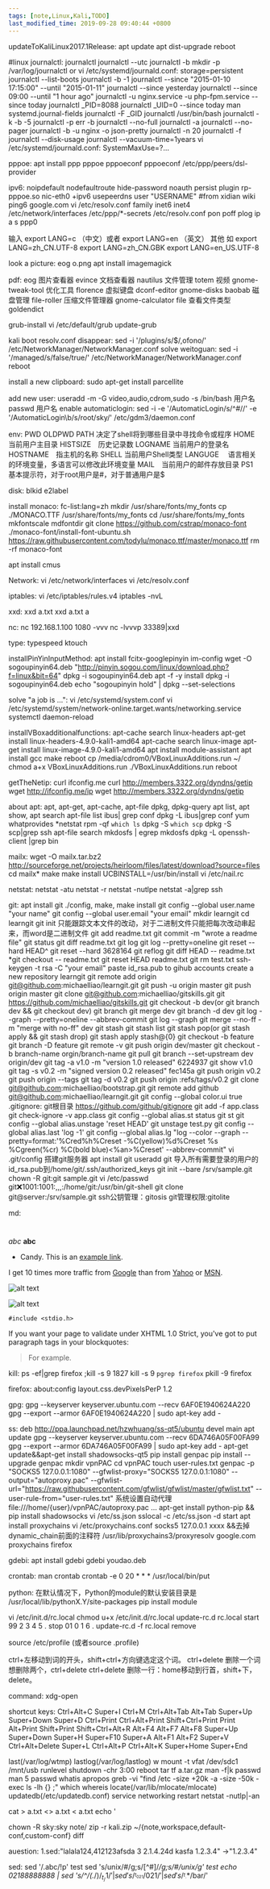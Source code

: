 ```yaml
---
tags: [note,Linux,Kali,TODO]
last_modified_time: 2019-09-28 09:40:44 +0800
---
```


updateToKaliLinux2017.1Release:
apt update
apt dist-upgrade
reboot


#linux
journalctl:
journalctl
journalctl --utc
journalctl -b
mkdir -p /var/log/journalctl or vi /etc/systemd/journald.conf: storage=persistent
journalctl --list-boots
journalctl -b -1
journalctl --since "2015-01-10 17:15:00" --until "2015-01-11"
journalctl --since yesterday
journalctl --since 09:00 --until "1 hour ago"
journalctl -u nginx.service -u php-fpm.service --since today
journalctl _PID=8088
journalctl _UID=0 --since today
man systemd.journal-fields
journalctl -F _GID
journalctl /usr/bin/bash
journalctl -k -b -5
journalctl -p err -b
journalctl --no-full
journalctl -a
journalctl --no-pager
journalctl -b -u nginx -o json-pretty
journalctl -n 20
journalctl -f
journalctl --disk-usage
journalctl --vacuum-time=1years
vi /etc/systemd/journald.conf: SystemMaxUse=?...



pppoe:
apt install ppp pppoe pppoeconf
pppoeconf
/etc/ppp/peers/dsl-provider

ipv6:
noipdefault
nodefaultroute
hide-password
noauth
persist
plugin rp-pppoe.so
nic-eth0
+ipv6
usepeerdns
user "USERNAME"
#from xidian wiki
ping6 google.com
vi /etc/resolv.conf
family inet6 inet4
/etc/network/interfaces
/etc/ppp/*-secrets
/etc/resolv.conf
pon
poff
plog
ip a s ppp0

输入 export LANG=c （中文）或者 export LANG=en （英文）
其他 如 export LANG=zh_CN.UTF-8
export LANG=zh_CN.GBK
export LANG=en_US.UTF-8

look a picture:
eog o.png
apt install imagemagick

pdf:
eog 图片查看器
evince 文档查看器
nautilus 文件管理
totem 视频
gnome-tweak-tool 优化工具
florence 虚拟键盘
dconf-editor
gnome-disks
baobab 磁盘管理
file-roller 压缩文件管理器
gnome-calculator
file 查看文件类型
goldendict


grub-install
vi /etc/default/grub
update-grub

kali boot resolv.conf disappear:
sed -i '/plugins/s/$/,ofono/' /etc/NetworkManager/NetworkManager.conf
solve weitoguan:
sed -i '/managed/s/false/true/' /etc/NetworkManager/NetworkManager.conf
reboot

install a new clipboard:
sudo apt-get install parcellite

add new user:
useradd -m -G video,audio,cdrom,sudo -s /bin/bash 用户名
passwd 用户名
enable automaticlogin:
sed -i -e '/AutomaticLogin/s/^#//' -e '/AutomaticLogin\b/s/root/sky/' /etc/gdm3/daemon.conf

env:
PWD
OLDPWD
PATH 决定了shell将到哪些目录中寻找命令或程序
HOME 当前用户主目录
HISTSIZE　历史记录数
LOGNAME 当前用户的登录名
HOSTNAME　指主机的名称
SHELL 当前用户Shell类型
LANGUGE 　语言相关的环境变量，多语言可以修改此环境变量
MAIL　当前用户的邮件存放目录
PS1　基本提示符，对于root用户是#，对于普通用户是$

disk:
blkid
e2label

install monaco:
fc-list:lang=zh
mkdir /usr/share/fonts/my_fonts
cp ./MONACO.TTF /usr/share/fonts/my_fonts
cd /usr/share/fonts/my_fonts
mkfontscale
mdfontdir
git clone https://github.com/cstrap/monaco-font
./monaco-font/install-font-ubuntu.sh https://raw.githubusercontent.com/todylu/monaco.ttf/master/monaco.ttf
rm -rf monaco-font

apt install cmus

Network:
vi /etc/network/interfaces
vi /etc/resolv.conf

iptables:
vi /etc/iptables/rules.v4
iptables -nvL

xxd:
xxd a.txt
xxd a.txt a

nc:
nc  192.168.1.100 1080 -vvv
nc -lvvvp 33389|xxd

type:
typespeed
ktouch

installPinYinInputMethod:
apt install fcitx-googlepinyin
im-config
wget -O sogoupinyin64.deb "http://pinyin.sogou.com/linux/download.php?f=linux&bit=64"
dpkg -i sogoupinyin64.deb
apt -f -y install
dpkg -i sogoupinyin64.deb
echo "sogoupinyin hold" | dpkg --set-selections

solve "a job is ...":
vi /etc/systemd/system.conf
vi /etc/systemd/system/network-online.target.wants/networking.service
systemctl daemon-reload

installVBoxadditionalfunctions:
apt-cache search linux-headers
apt-get install linux-headers-4.9.0-kali1-amd64
apt-cache search linux-image
apt-get install linux-image-4.9.0-kali1-amd64
apt install module-assistant
apt install gcc make
reboot
cp /media/cdrom0/VBoxLinuxAdditions.run ~/
chmod a+x VBoxLinuxAdditions.run
./VBoxLinuxAdditions.run
reboot

getTheNetip:
curl ifconfig.me
curl http://members.3322.org/dyndns/getip
wget http://ifconfig.me/ip
wget http://members.3322.org/dyndns/getip


about apt:
apt, apt-get, apt-cache, apt-file
dpkg, dpkg-query
apt list, apt show, apt search
apt-file list ibus| grep conf
dpkg -L ibus|grep conf
yum  whatprovides *netstat
rpm -qf `which ls`
dpkg -S `which scp`
dpkg -S scp|grep ssh
apt-file search mkdosfs | egrep mkdosfs
dpkg -L openssh-client |grep bin

mailx:
wget -O mailx.tar.bz2 http://sourceforge.net/projects/heirloom/files/latest/download?source=files
cd mailx*
make
make install UCBINSTALL=/usr/bin/install
vi /etc/nail.rc

netstat:
netstat -atu
netstat -r
netstat -nutlpe
netstat -a|grep ssh

git:
apt install git
./config, make, make install
git config --global user.name "your name"
git config --global user.email "your email"
mkdir learngit
cd learngit
git init
只能跟踪文本文件的改动，对于二进制文件只能把每次改动串起来，而word是二进制文件
git add readme.txt
git commit -m "wrote a readme file"
git status
git diff readme.txt
git log
git log --pretty=oneline
git reset --hard HEAD^
git reset --hard 3628164
git reflog
git diff HEAD -- readme.txt
*git checkout -- readme.txt
git reset HEAD readme.txt
git rm test.txt
ssh-keygen -t rsa -C "your email"
paste id_rsa.pub to gihub accounts
create a new repository learngit
git remote add origin git@github.com:michaelliao/learngit.git
git push -u origin master
git push origin master
git clone git@github.com:michaelliao/gitskills.git
git https://github.com/michaelliao/gitskills.git
git checkout -b dev(or git branch dev && git checkout dev)
git branch
git merge dev
git branch -d dev
git log --graph --pretty=oneline --abbrev-commit
git log --graph
git merge --no-ff -m "merge with no-ff" dev
git stash
git stash list
git stash pop(or git stash apply && git stash drop)
git stash apply stash@{0}
git checkout -b feature
git branch -D feature
git remote -v
git push origin dev/master
git checkout -b branch-name orgin/branch-name
git pull
git branch --set-upstream dev origin/dev
git tag -a v1.0 -m "version 1.0 released" 6224937
git show v1.0
git tag -s v0.2 -m "signed version 0.2 released" fec145a
git push origin v0.2
git push origin --tags
git tag -d v0.2
git push origin :refs/tags/v0.2
git clone git@github.com:michaelliao/bootstrap.git
git remote add github git@github.com:michaelliao/learngit.git
git config --global color.ui true
.gitignore: git根目录
https://github.com/github/gitignore
git add -f app.class
git check-ignore -v app.class
git config --global alias.st status
git st
git config --global alias.unstage 'reset HEAD'
git unstage test.py
git config --global alias.last 'log -1'
git config --global alias.lg "log --color --graph --pretty=format:'%Cred%h%Creset -%C(yellow)%d%Creset %s %Cgreen(%cr) %C(bold blue)<%an>%Creset' --abbrev-commit"
vi .git/config
搭建git服务器
apt install git
useradd git
导入所有需要登录的用户的id_rsa.pub到/home/git/.ssh/authorized_keys
git init --bare /srv/sample.git
chown -R git:git sample.git
vi /etc/passwd
git:x:1001:1001:,,,:/home/git:/usr/bin/git-shell
git clone git@server:/srv/sample.git
ssh公钥管理：gitosis
git管理权限:gitolite









md:
#
##
###
>
*abc*
**abc**
* Candy.
This is an [example link](http://example.com/ "With a Title").

I get 10 times more traffic from [Google][1] than from
[Yahoo][2] or [MSN][3].

[1]: http://google.com/ "Google"
[2]: http://search.yahoo.com/ "Yahoo Search"
[3]: http://search.msn.com/ "MSN Search"

![alt text](/path/to/img.jpg "Title")

![alt text][id]

[id]: /path/to/img.jpg "Title"
`#include <stdio.h>`

If you want your page to validate under XHTML 1.0 Strict,
you've got to put paragraph tags in your blockquotes:

<blockquote>
<p>For example.</p>
</blockquote>

kill:
ps -ef|grep firefox ;kill -s 9 1827
kill -s 9 `pgrep firefox`
pkill -9 firefox


firefox:
about:config
layout.css.devPixelsPerP 1.2

gpg:
gpg --keyserver keyserver.ubuntu.com --recv 6AF0E1940624A220
gpg --export --armor 6AF0E1940624A220 | sudo apt-key add -

ss:
deb http://ppa.launchpad.net/hzwhuang/ss-qt5/ubuntu devel main
apt update
gpg --keyserver keyserver.ubuntu.com --recv 6DA746A05F00FA99
gpg --export --armor 6DA746A05F00FA99 | sudo apt-key add -
apt-get update&&apt-get install shadowsocks-qt5
pip install genpac
pip install --upgrade genpac
mkdir vpnPAC
cd vpnPAC
touch user-rules.txt
genpac -p "SOCKS5 127.0.0.1:1080" --gfwlist-proxy="SOCKS5 127.0.0.1:1080" --output="autoproxy.pac" --gfwlist-url="https://raw.githubusercontent.com/gfwlist/gfwlist/master/gfwlist.txt" --user-rule-from="user-rules.txt"
系统设置自动代理file:///home/{user}/vpnPAC/autoproxy.pac
...
apt-get install python-pip && pip install shadowsocks
vi /etc/ss.json
sslocal -c /etc/ss.json -d start
apt install proxychains
vi /etc/proxychains.conf
socks5 127.0.0.1 xxxx &&去掉dynamic_chain前面的注释符
/usr/lib/proxychains3/proxyresolv google.com
proxychains firefox


gdebi:
apt install gdebi
gdebi youdao.deb


crontab:
man crontab
crontab -e
0 20 * * * /usr/local/bin/put

python:
在默认情况下，Python的module的默认安装目录是 /usr/local/lib/pythonX.Y/site-packages
pip install module

vi /etc/init.d/rc.local
chmod u+x /etc/init.d/rc.local
update-rc.d rc.local start 99 2 3 4 5 . stop 01 0 1 6 .
update-rc.d -f rc.local remove

source /etc/profile (或者source .profile)

ctrl+左移动到词的开头，shift+ctrl+方向键选定这个词。
ctrl+delete 删除一个词
想删除两个，ctrl+delete ctrl+delete
删除一行：home移动到行首，shift+下，delete。

command:
xdg-open

shortcut keys:
Ctrl+Alt+C
Super+I
Ctrl+M
Ctrl+Alt+Tab
Alt+Tab
Super+Up
Super+Down
Super+D
Ctrl+Print
Ctrl+Alt+Print
Shift+Ctrl+Print
Print
Alt+Print
Shift+Print
Shift+Ctrl+Alt+R
Alt+F4
Alt+F7
Alt+F8
Super+Up
Super+Down
Super+H
Super+F10
Super+A
Alt+F1
Alt+F2
Super+V
Ctrl+Alt+Delete
Super+L
Ctrl+Alt+P
Ctrl+Alt+K
Super+Home
Super+End



last(/var/log/wtmp)
lastlog(/var/log/lastlog)
w
mount -t vfat /dev/sdc1 /mnt/usb
runlevel
shutdown -chr 3:00
reboot
tar tf a.tar.gz
man -f|k passwd
man 5 passwd
whatis
apropos
greb -vi
"find /etc -size +20k -a -size -50k -exec ls -lh {} \;"
which
whereis
locate(/var/lib/mlocate/mlocate)
updatedb(/etc/updatedb.conf)
service networking restart
netstat -nutlp|-an


cat > a.txt <<EOF
cat >> a.txt <<EOF
cat a1.txt a2.txt > a.txt
echo '

chown -R sky:sky note/
zip -r kali.zip ~/{note,workspace,default-conf,custom-conf}
diff

auestion:
1.sed:"lalala124,412123afsda 3 2.1.4.24d kasfa 1.2.3.4" ->"1.2.3.4"

sed:
sed '/.abc/!p' test
sed 's/unix/#/g;s/[^#]/*/g;s/#/unix/g' test
echo 02188888888 | sed 's/^/(.*/)$/_t_/1/' | sed 's/^_t_021/021/' | sed 's/^_t_.*$/bar/'

